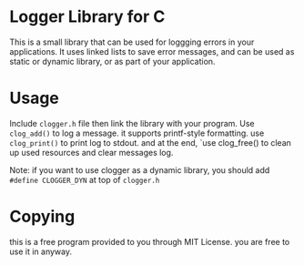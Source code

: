 # Logger Library for C
This is a small library that can be used for loggging errors in your applications.
It uses linked lists to save error messages, and can be used as static or dynamic library, or as part of your application.

# Usage
Include `clogger.h` file then link the library with your program.
Use `clog_add()` to log a message. it supports printf-style formatting.
use `clog_print()` to print log to stdout.
and at the end, `use clog_free() to clean up used resources and clear messages log.

Note: if you want to use clogger as a dynamic library, you should add `#define CLOGGER_DYN` at top of `clogger.h`

# Copying
this is a free program provided to you through MIT License. you are free to use it in anyway.

